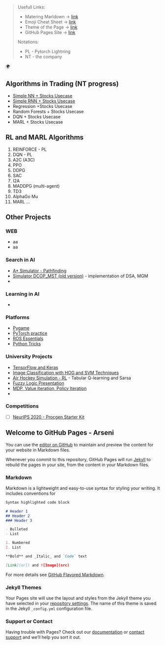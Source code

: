 

> Usefull Links:
> - Matering Marldown -> [link](https://guides.github.com/features/mastering-markdown/)
> - Emoji Cheat Sheet -> [link](https://github.com/ikatyang/emoji-cheat-sheet/blob/master/README.md)
> - Theme of the Page -> [link](https://github.com/pages-themes/slate) 
> - GitHub Pages Site -> [link](https://pages.github.com/)
> 
> Notations:
>   - PL - Pytorch Lightning
>   - NT - the company

🌍

## Algorithms in Trading (NT progress)

- [Simple NN + Stocks Usecase](https://github.com/Arseni1919/NT_sandbox)
- [Simple RNN + Stocks Usecase](https://github.com/Arseni1919/NT_sandbox)
- Regression +Stocks Usecase
- Random Forests + Stocks Usecase
- DQN + Stocks Usecase
- MARL + Stocks Usecase

## RL and MARL Algorithms

1. REINFORCE - PL
1. DQN - PL
1. A2C (A3C)
1. PPO
1. DDPG
1. SAC
1. I2A
1. MADDPG (multi-agent)
1. TD3
1. AlphaGo Mu
1. MARL ...

## Other Projects

### WEB

- aa
- aa

### Search in AI

- [A* Simulator - Pathfinding](https://github.com/Arseni1919/A_star_simulator)
- [Simulator DCOP_MST (old version)](https://github.com/Arseni1919/simulator_dcop_mst) - implementation of DSA, MGM
- 

### Learning in AI

- 

### Platforms

- [Pygame](https://github.com/Arseni1919/pygame_example)
- [PyTorch practice](https://github.com/Arseni1919/pytorch_tutorials)
- [ROS Essentials](https://github.com/Arseni1919/ROS-essentianls)
- [Python Tricks](https://github.com/Arseni1919/Python-Tricks-book-examples)

### University Projects

- [TensorFlow and Keras](https://github.com/Arseni1919/Task_2_DL_course_Ben_Gurion_2020)
- [Image Classification with HOG and SVM Techniques](https://github.com/Arseni1919/Task_1_DL_course_Ben_Gurion)
- [Air Hockey Simulation - RL](https://github.com/Arseni1919/air-hockey-simulation-RL-algorithms) - Tabular Q-learning and Sarsa
- [Fuzzy Logic Presentation](https://github.com/Arseni1919/Fuzzy_Logic_presentation)
- [MDP, Value Iteration, Policy Iteration](https://github.com/Arseni1919/DRL_course_exercise_1)
- 

### Competitions
- [ ] [NeurIPS 2020 - Procgen Starter Kit](https://github.com/Arseni1919/neurips2020-procgen-starter-kit)
## Welcome to GitHub Pages - Arseni

You can use the [editor on GitHub](https://github.com/Arseni1919/GITHUB-STURCURED/edit/gh-pages/index.md) to maintain and preview the content for your website in Markdown files.

Whenever you commit to this repository, GitHub Pages will run [Jekyll](https://jekyllrb.com/) to rebuild the pages in your site, from the content in your Markdown files.

### Markdown

Markdown is a lightweight and easy-to-use syntax for styling your writing. It includes conventions for

```markdown
Syntax highlighted code block

# Header 1
## Header 2
### Header 3

- Bulleted
- List

1. Numbered
2. List

**Bold** and _Italic_ and `Code` text

[Link](url) and ![Image](src)
```

For more details see [GitHub Flavored Markdown](https://guides.github.com/features/mastering-markdown/).

### Jekyll Themes

Your Pages site will use the layout and styles from the Jekyll theme you have selected in your [repository settings](https://github.com/Arseni1919/GITHUB-STURCURED/settings). The name of this theme is saved in the Jekyll `_config.yml` configuration file.

### Support or Contact

Having trouble with Pages? Check out our [documentation](https://docs.github.com/categories/github-pages-basics/) or [contact support](https://support.github.com/contact) and we’ll help you sort it out.
